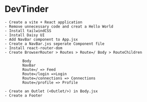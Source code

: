 # DevTinder

    - Create a vite + React application
    - Remove unnecessary code and creat a Hello World
    - Install tailwindCSS
    - Install Daisy UI
    - Add NavBar component to App.jsx
    - Create a NavBar.jxs seperate Component file
    - Install react-router-dom
    - Create BrowserRouter > Routes > Route=/ Body > RouteChildren

            Body
            NavBar
            Route=/ => Feed
            Route=/login =>Login
            Route=/connections => Connections
            Route=/profile => Profile

    - Create an Outlet (<Outlet/>) in Body.jsx
    - Create a Footer
